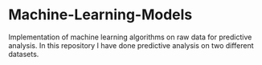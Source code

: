 # Machine-Learning-Models
Implementation of machine learning algorithms on raw data for predictive analysis.
In this repository I have done predictive analysis on two different datasets.
